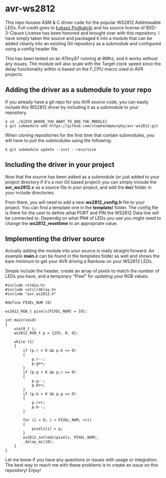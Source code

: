 # avr-ws2812

This repo houses ASM & C driver code for the popular WS2812 Addressable LEDs. Full credit goes to [Łukasz Podkalicki](https://github.com/lpodkalicki) and his source license of BSD-3-Clause License has been honored and brought over with this repository. I have simply taken the source and packaged it into a module that can be added cleanly into an existing Git repository as a submodule and configured using a config header file.

This has been tested on an ATtiny87 running at 8Mhz, and it works without any issues. The module will also scale with the Target clock speed since the delay functionality within is based on the F_CPU macro used in AVR projects.

## Adding the driver as a submodule to your repo
If you already have a git repo for you AVR source code, you can easily include this WS2812 driver by including it as a submodule to your repository.
```
$ cd ./${DIR_WHERE_YOU_WANT_TO_ADD_THE_MODULE}
$ git submodule add https://github.com/stephendpmurphy/avr-ws2812.git
```

When cloning repositories for the first time that contain submodules, you will have to pull the submodules using the following:
```
$ git submodule update --init --recursive
```

## Including the driver in your project
Now that the source has been added as a submodule (or just added to your project directory if it's a non Git based project) you can simply include the **avr_ws2812.c** as a source file in your project, and add the **inc/** folder in your include directories.

From there, you will need to add a new **ws2812_config.h** file to your project. You can find a template one in the **template/** folder. The config file is there for the user to define what PORT and PIN the WS2812 Data line will be connected to. Dependig on what PN# of LEDs you use you might need to change the **ws2812_resettime** to an appropriate value.

## Implementing the driver source
Actually adding the module into your source is really straight forward. An example **main.c** can be found in the templates folder as well and shows the bare minimum to get your AVR driving a Rainbow on your WS2812 LEDs.

Simple include the header, create an array of pixels to match the number of LEDs you have, and a temporary "Pixel" for updating your RGB values.

```
#include <stdio.h>
#include <util/delay.h>
#include "avr_ws2812.h"

#define PIXEL_NUM (8)

ws2812_RGB_t pixels[PIXEL_NUM] = {0};

int main(void)
{
    uint8_t i;
    ws2812_RGB_t p = {255, 0, 0};

    while (1)
    {
        if (p.r > 0 && p.b == 0)
        {
            p.r--;
            p.g++;
        }
        if (p.g > 0 && p.r == 0)
        {
            p.g--;
            p.b++;
        }
        if (p.b > 0 && p.g == 0)
        {
            p.r++;
            p.b--;
        }

        for (i = 0; i < PIXEL_NUM; ++i)
        {
            pixels[i] = p;
        }
        ws2812_setleds(pixels, PIXEL_NUM);
        _delay_ms(10);
    }
}
```

Let me know if you have any questions or issues with usage or integration. The best way to reach me with these problems is to create an issue on this repository! Enjoy!
